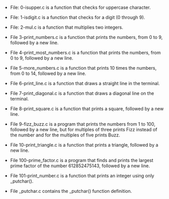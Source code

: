 * File: 0-isupper.c is a function that checks for uppercase character.

* File: 1-isdigit.c is a function that checks for a digit (0 through 9).

* File: 2-mul.c is a function that multiplies two integers.

* File 3-print_numbers.c is a function that prints the numbers, from 0 to 9, followed by a new line.

* File 4-print_most_numbers.c is a function that prints the numbers, from 0 to 9, followed by a new line.

* File 5-more_numbers.c is a function that prints 10 times the numbers, from 0 to 14, followed by a new line.

* File 6-print_line.c is a function that draws a straight line in the terminal.

* File 7-print_diagonal.c is a function that draws a diagonal line on the terminal.

* File 8-print_square.c is a function that prints a square, followed by a new line.

* File 9-fizz_buzz.c is a program that prints the numbers from 1 to 100, followed by a new line, but for multiples of three prints Fizz instead of the number and for the multiples of five prints Buzz.

* File 10-print_triangle.c is a function that prints a triangle, followed by a new line.

* File 100-prime_factor.c is a program that finds and prints the largest prime factor of the number 612852475143, followed by a new line.

* File 101-print_number.c is a function that prints an integer using only _putchar().

* File _putchar.c contains the _putchar() function definition.

